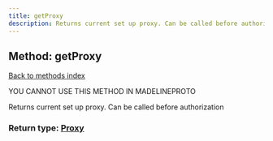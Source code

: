 ```yaml
---
title: getProxy
description: Returns current set up proxy. Can be called before authorization
---
```

## Method: getProxy  
[Back to methods index](index.md)


YOU CANNOT USE THIS METHOD IN MADELINEPROTO


Returns current set up proxy. Can be called before authorization



### Return type: [Proxy](../types/Proxy.md)

